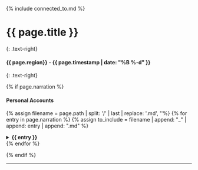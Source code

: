 {% include connected_to.md %}

# {{ page.title }}
{: .text-right}

#### {{ page.region}} - {{ page.timestamp | date: "%B %-d" }} 
{: .text-right}

{% if page.narration %}

#### Personal Accounts

{% assign filename = page.path | split: '/' | last | replace: '.md', ''%}
{% for entry in page.narration %}
{% assign to_include = filename | append: "_" | append: entry | append: ".md" %}
<details close markdown="block">
  <summary id="index">
    <b>{{ entry }}</b><br> 
  </summary>
{: .text-delta .fs-5}
{% include_relative {{ to_include }} %}
</details>
{% endfor %}

{% endif %}

---
